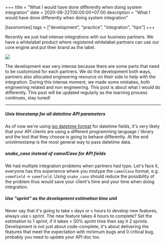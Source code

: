 +++
title = "What I would have done differently when doing system integration"
date = 2020-08-22T00:00:00+07:00
description = "What I would have done differently when doing system integration"

[taxonomies]
tags = ["development", "practice", "integration", "tips"]
+++


Recently we just had intense integrations with our business partners.
We have a whitelabel product where registered whitelabel partners can use our core engine
and put their brand as the label.

<p class="image-container">
  <img
    src="https://images.unsplash.com/photo-1556484687-30636164638b?ixlib=rb-1.2.1&ixid=eyJhcHBfaWQiOjEyMDd9&auto=format&fit=crop&w=1567&q=80"
  >
</p>

The development was very intense because there are some parts that need to be customized for each partners.
We do the development both ways, partners also allocated engineering resource on their side to help with the integration.
During this intense moment, we made some mistakes, both engineering related and non engineering. This post is about
what I would do differently. This post will be updated regularly as the learning process continues, stay tuned!

<hr>

##### Unix timestamp for all datetime API parameters
As of now we're using [iso datetime format](https://www.iso.org/iso-8601-date-and-time-format.html)
for datetime fields, it's very likely that your API clients are using a different
programming language / library and the tool that they choose is going to behave differently.
At the end unixtimestamp is the most general way to pass datetime data.


##### snake_case instead of camelCase for API fields
We had multiple integration problems when partners had typo. Let's face it,
everyone has this experience where you mistype the `camelCase` format,
e.g. `someField` -> `somefield`. Using `snake_case` should reduce the possibility
of the problem thus would save your client's time and your time when doing integration.


##### Use "sprint" as the development estimation time unit
Never say that it's going to take `n` days or `n` hours to develop new features,
always use `n` sprint. The new feature takes 4 hours to complete? Set the estimation to 1 sprint,
if it takes > 50% sprint time then say it 2 sprints. Development is not just
about code-complete, it's about delivering the features that meet the expectation
with minimum bugs and 0 critical bug, probably you need to update your API doc too.
